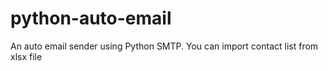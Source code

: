 # python-auto-email
 An auto email sender using Python SMTP. You can import contact list from xlsx file
